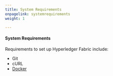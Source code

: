 ```yaml
---
title: System Requirements
onpagelink: systemrequirements
weight: 1

---
```


#### **System Requirements**

Requirements to set up Hyperledger Fabric include:

*   Git
*   cURL
*   [Docker](https://www.docker.com/get-started)

